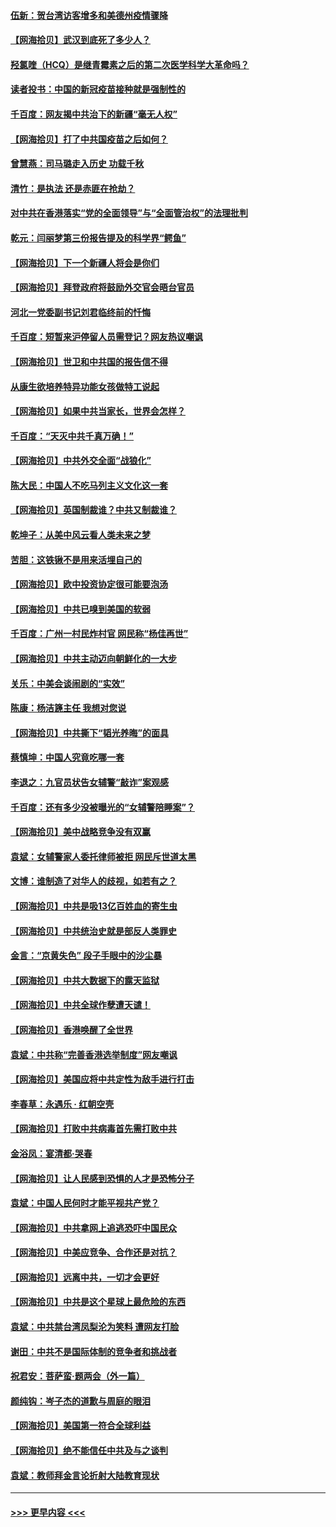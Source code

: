 #### [伍新：贺台湾访客增多和美德州疫情骤降](../pages/nsc993/n12865651.md?t=04091901) 
#### [【网海拾贝】武汉到底死了多少人？](../pages/nsc993/n12863707.md?t=04091901) 
#### [羟氯喹（HCQ）是继青霉素之后的第二次医学科学大革命吗？](../pages/nsc993/n12638564.md?t=04091901) 
#### [读者投书：中国的新冠疫苗接种就是强制性的](../pages/nsc993/n12859932.md?t=04091901) 
#### [千百度：网友揭中共治下的新疆“毫无人权”](../pages/nsc993/n12858385.md?t=04091901) 
#### [【网海拾贝】打了中共国疫苗之后如何？](../pages/nsc993/n12857866.md?t=04091901) 
#### [曾慧燕：司马璐走入历史 功载千秋](../pages/nsc993/n12856996.md?t=04091901) 
#### [清竹：是执法 还是赤匪在抢劫？](../pages/nsc993/n12856952.md?t=04091901) 
#### [对中共在香港落实“党的全面领导”与“全面管治权”的法理批判](../pages/nsc993/n12856929.md?t=04091901) 
#### [乾元：闫丽梦第三份报告提及的科学界“鳄鱼”](../pages/nsc993/n12855985.md?t=04091901) 
#### [【网海拾贝】下一个新疆人将会是你们](../pages/nsc993/n12855864.md?t=04091901) 
#### [【网海拾贝】拜登政府将鼓励外交官会晤台官员](../pages/nsc993/n12853615.md?t=04091901) 
#### [河北一党委副书记刘君临终前的忏悔](../pages/nsc993/n12849420.md?t=04091901) 
#### [千百度：短暂来沪停留人员需登记？网友热议嘲讽](../pages/nsc993/n12853497.md?t=04091901) 
#### [【网海拾贝】世卫和中共国的报告信不得](../pages/nsc993/n12850902.md?t=04091901) 
#### [从康生欲培养特异功能女孩做特工说起](../pages/nsc993/n12849289.md?t=04091901) 
#### [【网海拾贝】如果中共当家长，世界会怎样？](../pages/nsc993/n12848436.md?t=04091901) 
#### [千百度：“天灭中共千真万确！”](../pages/nsc993/n12845659.md?t=04091901) 
#### [【网海拾贝】中共外交全面“战狼化”](../pages/nsc993/n12845607.md?t=04091901) 
#### [陈大民：中国人不吃马列主义文化这一套](../pages/nsc993/n12842496.md?t=04091901) 
#### [【网海拾贝】英国制裁谁？中共又制裁谁？](../pages/nsc993/n12840909.md?t=04091901) 
#### [乾坤子：从美中风云看人类未来之梦](../pages/nsc993/n12840590.md?t=04091901) 
#### [苦胆：这铁锹不是用来活埋自己的](../pages/nsc993/n12839512.md?t=04091901) 
#### [【网海拾贝】欧中投资协定很可能要泡汤](../pages/nsc993/n12835122.md?t=04091901) 
#### [【网海拾贝】中共已嗅到美国的软弱](../pages/nsc993/n12832411.md?t=04091901) 
#### [千百度：广州一村民炸村官 网民称“杨佳再世”](../pages/nsc993/n12832380.md?t=04091901) 
#### [【网海拾贝】中共主动迈向朝鲜化的一大步](../pages/nsc993/n12829887.md?t=04091901) 
#### [关乐：中美会谈闹剧的“实效”](../pages/nsc993/n12826698.md?t=04091901) 
#### [陈康：杨洁篪主任  我想对您说](../pages/nsc993/n12826609.md?t=04091901) 
#### [【网海拾贝】中共撕下“韬光养晦”的面具](../pages/nsc993/n12826459.md?t=04091901) 
#### [蔡慎坤：中国人究竟吃哪一套](../pages/nsc993/n12826010.md?t=04091901) 
#### [李退之：九官员状告女辅警“敲诈”案观感](../pages/nsc993/n12823984.md?t=04091901) 
#### [千百度：还有多少没被曝光的“女辅警陪睡案”？](../pages/nsc993/n12822136.md?t=04091901) 
#### [【网海拾贝】美中战略竞争没有双赢](../pages/nsc993/n12822105.md?t=04091901) 
#### [袁斌：女辅警家人委托律师被拒 网民斥世道太黑](../pages/nsc993/n12822004.md?t=04091901) 
#### [文博：谁制造了对华人的歧视，如若有之？](../pages/nsc993/n12821635.md?t=04091901) 
#### [【网海拾贝】中共是吸13亿百姓血的寄生虫](../pages/nsc993/n12819191.md?t=04091901) 
#### [【网海拾贝】中共统治史就是部反人类罪史](../pages/nsc993/n12816738.md?t=04091901) 
#### [金言：“京黄失色” 段子手眼中的沙尘暴](../pages/nsc993/n12815700.md?t=04091901) 
#### [【网海拾贝】中共大数据下的露天监狱](../pages/nsc993/n12811075.md?t=04091901) 
#### [【网海拾贝】中共全球作孽遭天谴！](../pages/nsc993/n12810258.md?t=04091901) 
#### [【网海拾贝】香港唤醒了全世界](../pages/nsc993/n12809100.md?t=04091901) 
#### [袁斌：中共称“完善香港选举制度”网友嘲讽](../pages/nsc993/n12808994.md?t=04091901) 
#### [【网海拾贝】美国应将中共定性为敌手进行打击](../pages/nsc993/n12806870.md?t=04091901) 
#### [李春草：永遇乐 · 红朝空壳](../pages/nsc993/n12805365.md?t=04091901) 
#### [【网海拾贝】打败中共病毒首先需打败中共](../pages/nsc993/n12803930.md?t=04091901) 
#### [金浴凤：宴清都‧哭春](../pages/nsc993/n12801601.md?t=04091901) 
#### [【网海拾贝】让人民感到恐惧的人才是恐怖分子](../pages/nsc993/n12799347.md?t=04091901) 
#### [袁斌：中国人民何时才能平视共产党？](../pages/nsc993/n12799306.md?t=04091901) 
#### [【网海拾贝】中共拿网上追逃恐吓中国民众](../pages/nsc993/n12796905.md?t=04091901) 
#### [【网海拾贝】中美应竞争、合作还是对抗？](../pages/nsc993/n12794675.md?t=04091901) 
#### [【网海拾贝】远离中共，一切才会更好](../pages/nsc993/n12793572.md?t=04091901) 
#### [【网海拾贝】中共是这个星球上最危险的东西](../pages/nsc993/n12791400.md?t=04091901) 
#### [袁斌：中共禁台湾凤梨沦为笑料 遭网友打脸](../pages/nsc993/n12791335.md?t=04091901) 
#### [谢田：中共不是国际体制的竞争者和挑战者](../pages/nsc993/n12791212.md?t=04091901) 
#### [祝君安：菩萨蛮·题两会（外一篇）](../pages/nsc993/n12786801.md?t=04091901) 
#### [颜纯钩：岑子杰的道歉与周庭的眼泪](../pages/nsc993/n12786775.md?t=04091901) 
#### [【网海拾贝】美国第一符合全球利益](../pages/nsc993/n12786666.md?t=04091901) 
#### [【网海拾贝】绝不能信任中共及与之谈判](../pages/nsc993/n12784266.md?t=04091901) 
#### [袁斌：教师拜金言论折射大陆教育现状](../pages/nsc993/n12783868.md?t=04091901) 

----
#### [ >>> 更早内容 <<< ](../indexes/nsc993-earlier.md)
